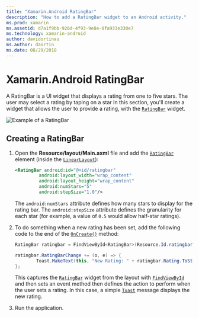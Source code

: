 ```yaml
---
title: "Xamarin.Android RatingBar"
description: "How to add a RatingBar widget to an Android activity."
ms.prod: xamarin
ms.assetid: d7a1f9bb-926d-4f93-9e8e-0fa933e330e7
ms.technology: xamarin-android
author: davidortinau
ms.author: daortin
ms.date: 08/29/2018
---
```


# Xamarin.Android RatingBar

A RatingBar is a UI widget that displays a rating from one to five stars. The user may select a rating by taping on a star
In this section, you'll create a widget that allows the user to provide a
rating, with the [`RatingBar`](xref:Android.Widget.RatingBar) widget.

![Example of a RatingBar](ratingbar-images/01-ratingbar.png)

## Creating a RatingBar

1. Open the **Resource/layout/Main.axml** file and add the
   [`RatingBar`](xref:Android.Widget.RatingBar)
   element (inside the [`LinearLayout`](xref:Android.Widget.LinearLayout)):

   ```xml
   <RatingBar android:id="@+id/ratingbar"
            android:layout_width="wrap_content"
            android:layout_height="wrap_content"
            android:numStars="5"
            android:stepSize="1.0"/>
   ```

   The `android:numStars` attribute defines how many stars to display
   for the rating bar. The `android:stepSize` attribute defines the
   granularity for each star (for example, a value of `0.5` would allow
   half-star ratings).

2. To do something when a new rating has been set, add the following
   code to the end of the
   [`OnCreate()`](xref:Android.App.Activity.OnCreate*)
   method:

    ```csharp
    RatingBar ratingbar = FindViewById<RatingBar>(Resource.Id.ratingbar);

    ratingbar.RatingBarChange += (o, e) => {
            Toast.MakeText(this, "New Rating: " + ratingbar.Rating.ToString (), ToastLength.Short).Show ();
    };
    ```

    This captures the [`RatingBar`](xref:Android.Widget.RatingBar) widget from
    the layout with [`FindViewById`](xref:Android.App.Activity.FindViewById*)
    and then sets an event method then defines the action to perform when the user
    sets a rating. In this case, a simple [`Toast`](xref:Android.Widget.Toast)
    message displays the new rating.

3. Run the application.
